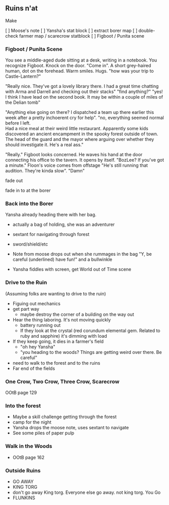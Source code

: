 ## Ruins n'at

Make

[ ] Moose's note
[ ] Yansha's stat block
[ ] extract borer map
[ ] double-check farmer map / scarecrow statblock
[ ] Figboot / Punita scene



### Figboot / Punita Scene

You see a middle-aged dude sitting at a desk, writing in a notebook. You recognize
Figboot.  Knock on the door. "Come in".  A short grey-haired human, dot on the forehead.
Warm smiles.  Hugs. "how was your trip to Castle-Lantern?"

"Really nice.  They've got a lovely library there.  I had a great time chatting with
Arma and Darrell and checking out their stacks"  "find anything?"  "yes!  I think I have
lead on the second book.  It may be within a couple of miles of the Delian tomb"

"Anything else going on there?  I dispatched a team up there earlier this week after
a pretty inchoerent cry for help".  "no, everything seemed normal before I left.  
Had a nice meal at their weird little restaurant. Apparently some kids discovered an
ancient encampment in the spooky forest outside of town. The head of the guard and
the mayor where arguing over whether they should investigate it.  He's a real ass."

"Really." Figboot looks concerned.  He waves his hand at the door
connecting his office to the tavern. It opens by itself.  "BozLee?  If
you've got a minute."  Floon's voice comes from offstage "He's still
running that audition. They're kinda slow".  "Damn"

fade out

fade in to at the borer


### Back into the Borer

Yansha already heading there with her bag.
  - actually a bag of holding, she was an adventurer
  - sextant for navigating through forest
  - sword/shield/etc
  - Note from moose drops out when she rummages in the bag
    "Y, be careful (underlined)  have fun!" and a bullwinkle

- Yansha fiddles with screen, get World out of Time scene


### Drive to the Ruin

(Assuming folks are wanting to drive to the ruin)

- Figuing out mechanics
- get part way
  - maybe destroy the corner of a building on the way out
- Hear the thing laboring. It's not moving quickly
  - battery running out
  - If they look at the crystal (red corundum elemental gem. Related to ruby and sapphire)
    it's dimming with load
- If they keep going, it dies in a farmer's field
  - "oh hey Yansha"
  - "you heading to the woods?  Things are getting weird over there.  Be careful"
- need to walk to the forest and to the ruins
- Far end of the fields


### One Crow, Two Crow, Three Crow, Scarecrow

OOtB page 129


### Into the forest

- Maybe a skill challenge getting through the forest
- camp for the night
- Yansha drops the moose note, uses sextant to navigate
- See some piles of paper pulp


### Walk in the Woods

* OOtB page 162


### Outside Ruins

* GO AWAY
* KING TORG
* don't go away King torg. Everyone else go away. not king torg.  You Go
* FLUNKINS

